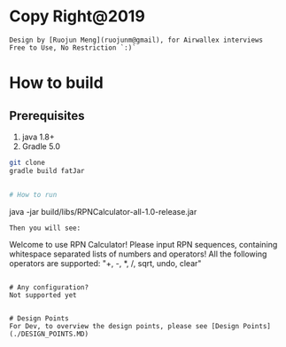 # Copy Right@2019
    Design by [Ruojun Meng](ruojunm@gmail), for Airwallex interviews
    Free to Use, No Restriction `:)` 

# How to build
## Prerequisites
1. java 1.8+
2. Gradle 5.0

```bash
git clone 
gradle build fatJar


# How to run
```
java -jar build/libs/RPNCalculator-all-1.0-release.jar
```
Then you will see:
```
Welcome to use RPN Calculator! Please input RPN sequences, containing whitespace separated lists of numbers and operators!
All the following operators are supported:  "+, -, *, /, sqrt, undo, clear" 

```

# Any configuration?
Not supported yet


# Design Points
For Dev, to overview the design points, please see [Design Points](./DESIGN_POINTS.MD)
